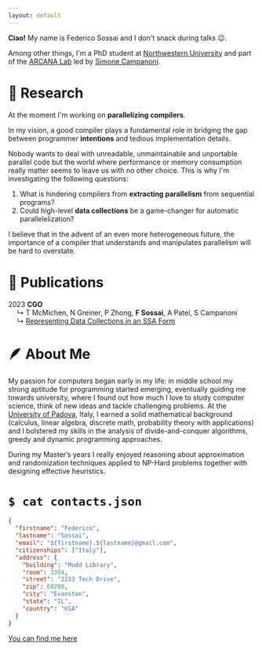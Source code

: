 ```yaml
---
layout: default
---
```


**Ciao!** My name is Federico Sossai and I don't snack during talks &#x1F609;.

Among other things, I'm a PhD student at
[Northwestern University](https://www.mccormick.northwestern.edu/computer-science/research/areas/systems-networking.html)
and part of the [ARCANA Lab](https://github.com/arcana-lab) led by
[Simone Campanoni](https://users.cs.northwestern.edu/~simonec). 

<!-- [Link to another page](./another-page.html) -->


# &#x1F526; Research

At the moment I'm working on **parallelizing compilers**.

In my vision, a good compiler plays a fundamental role in bridging the gap
between programmer **intentions** and tedious implementation details.

Nobody wants to deal with unreadable, unmaintainable and unportable parallel
code but the world where performance or memory consumption really matter 
seems to leave us with no other choice. This is why I'm investigating the following
questions:
1. What is hindering compilers from **extracting parallelism** from sequential programs?
2. Could high-level **data collections** be a game-changer for automatic parallelelization?

I believe that in the advent of an even more heterogeneous future, the importance of a compiler
that understands and manipulates parallelism will be hard to overstate.

# &#x1F4DC; Publications

2023 **CGO**<br>
&emsp; &#x21B3; T McMichen, N Greiner, P Zhong, **F Sossai**, A Patel, S Campanoni<br>
&emsp; &#x21B3; [Representing Data Collections in an SSA Form](https://mcmichen.cc/files/MEMOIR_CGO_2024.pdf)

# &#x1FAB6; About Me

My passion for computers began early in my life: in middle school my strong aptitude for
programming started emerging, eventually guiding me towards university, where I found out
how much I love to study computer science, think of new ideas and tackle challenging problems.
At the [University of Padova](https://www.dei.unipd.it/en/), Italy, I earned a solid
mathematical background (calculus, linear algebra, discrete math, probability theory with
applications) and I bolstered my skills in the analysis of divide-and-conquer algorithms,
greedy and dynamic programming approaches.

During my Master’s years I really enjoyed reasoning about approximation and randomization
techniques applied to NP-Hard problems together with designing effective heuristics. 

# `$ cat contacts.json`

```json
{
  "firstname": "Federico",
  "lastname": "Sossai",
  "email": "${firstname}.${lastname}@gmail.com",
  "citizenships": ["Italy"],
  "address": {
    "building": "Mudd Library",
    "room": 3304,
    "street": "2233 Tech Drive",
    "zip": 60208,
    "city": "Evanston",
    "state": "IL",
    "country": "USA"
  }
}
```

[You can find me here](https://maps.app.goo.gl/yXqyoCz8yGVzU9AL8)

<!-- ![Octocat](https://github.githubassets.com/images/icons/emoji/octocat.png) -->
